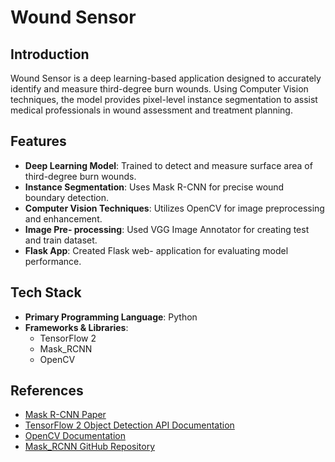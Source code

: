# Wound Sensor

## Introduction
Wound Sensor is a deep learning-based application designed to accurately identify and measure third-degree burn wounds. Using Computer Vision techniques, the model provides pixel-level instance segmentation to assist medical professionals in wound assessment and treatment planning.

## Features
- **Deep Learning Model**: Trained to detect and measure surface area of third-degree burn wounds.
- **Instance Segmentation**: Uses Mask R-CNN for precise wound boundary detection.
- **Computer Vision Techniques**: Utilizes OpenCV for image preprocessing and enhancement.
- **Image Pre- processing**: Used VGG Image Annotator for creating test and train dataset.
- **Flask App**: Created Flask web- application for evaluating model performance.


## Tech Stack
- **Primary Programming Language**: Python
- **Frameworks & Libraries**:
  - TensorFlow 2
  - Mask_RCNN
  - OpenCV

## References
- [Mask R-CNN Paper](https://arxiv.org/abs/1703.06870)
- [TensorFlow 2 Object Detection API Documentation](https://tensorflow-object-detection-api-tutorial.readthedocs.io/en/latest/)
- [OpenCV Documentation](https://opencv.org/)
- [Mask_RCNN GitHub Repository](https://github.com/matterport/Mask_RCNN)

